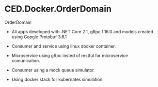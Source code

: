 # CED.Docker.OrderDomain

OrderDomain

- All apps developed with .NET Core 2.1, gRpc 1.16.0 and models created using Google Protobuf 3.6.1

- Consumer and service using linux docker container.

- Microservice using gRpc insted of restful for microservice comunication.

- Consumer using a mock queue simulator.

- Using docker stack for kubernates simulation.
